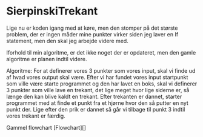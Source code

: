 # SierpinskiTrekant
 
Lige nu er koden igang med at køre, men den stomper på det største problem, der er ingen måder mine punkter virker siden jeg laver en If statement, men den skal jeg arbejde videre med.

Iforhold til min algoritme, er det ikke noget der er opdateret, men den gamle algoritme er planen indtil videre.

Algoritme: For at definerer vores 3 punkter som vores input, skal vi finde ud af hvad vores output skal være. Efter vi har fundet vores input startpunkt som ville være starte programmet og den har lavet en boks, skal vi definerer 3 punkter som ville lave en trekant, det lige meget hvor lige siderne er, så længe den kan blive kaldt en trekant. Efter trekanten er dannet, starter programmet med at finde et punkt fra et hjørne hvor den så putter en nyt punkt der. Lige efter den prik er dannet så går vi tilbage til punkt 3 indtil vores trekant er færdig.

Gammel flowchart [Flowchart][]